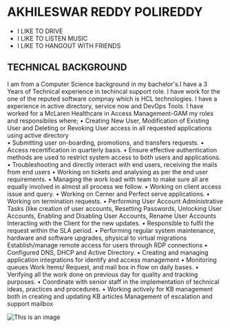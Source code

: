 # AKHILESWAR REDDY POLIREDDY
- I LIKE TO DRIVE 
- I LIKE TO LISTEN MUSIC 
- I LIKE TO HANGOUT WITH FRIENDS

## TECHNICAL BACKGROUND
I am from a Computer Science background in my bachelor's.I have a 3 Years of Technical experience in techincal support role. I have work for the one of the reputed software compnay which is HCL technologies.
I have a experience in active directory, service now and DevOps Tools. I have worked for a McLaren Healthcare in Access Management-GAM my roles and responsibiles where;
•	Creating New User, Modification of Existing User and Deleting or Revoking User access in all requested applications using active directory  
•	Submitting user on-boarding, promotions, and transfers requests.
•	Access recertification in quarterly basis.
•	Ensure effective authentication methods are used to restrict system access to both users and applications.
•	Troubleshooting and directly interact with end users, receiving the mails from end users 
•	Working on tickets and analysing as per the end user requirements.
•	Managing the work load with team to make sure all are equally involved in almost all process we follow.
•	Working on client access issue and query.
•	Working on Cerner and Perfect serve applications.
•	Working on termination requests.
•	Performing User Account Administrative Tasks (like creation of user accounts, Resetting Passwords,
Unlocking User Accounts, Enabling and Disabling User Accounts, Rename User Accounts Interacting with the Client for the new updates.
•	Responsible to fulfil the request within the SLA period.
•	Performing regular system maintenance, hardware and software upgrades, physical to virtual migrations
Establish/manage remote access for users through RDP connections
•	Configured DNS, DHCP and Active Directory.
•	Creating and managing application integrations for identify and access management
•	Monitoring queues Work Items/ Request, and mail box in flow on daily bases.
•	Verifying all the work done on previous day for quality and tracking purposes.
•	Coordinate with senior staff in the implementation of technical ideas, practices and procedures.
•	Working actively for KB management both in creating and updating KB articles
Management of escalation and support mailbox


![This is an image](https://www.splashlearn.com/blog/wp-content/uploads/2022/04/Homework-summer-school-memes-1.jpg)